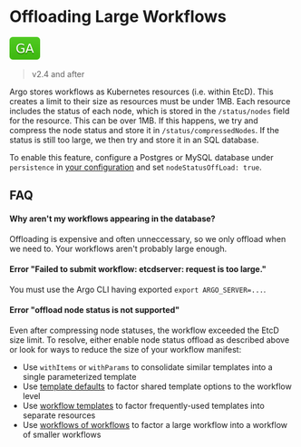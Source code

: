 # Offloading Large Workflows

![GA](assets/ga.svg)

> v2.4 and after

Argo stores workflows as Kubernetes resources (i.e. within EtcD). This creates a limit to their size as resources must be under 1MB. Each resource includes the status of each node, which is stored in the `/status/nodes` field for the resource. This can be over 1MB. If this happens, we try and compress the node status and store it in `/status/compressedNodes`. If the status is still too large, we then try and store it in an SQL database. 

To enable this feature, configure a Postgres or MySQL database under `persistence` in [your configuration](workflow-controller-configmap.yaml) and set `nodeStatusOffLoad: true`.

## FAQ

#### Why aren't my workflows appearing in the database? 

Offloading is expensive and often unneccessary, so we only offload when we need to. Your workflows aren't probably large enough.

#### Error "Failed to submit workflow: etcdserver: request is too large."

You must use the Argo CLI having exported `export ARGO_SERVER=...`.

#### Error "offload node status is not supported"

Even after compressing node statuses, the workflow exceeded the EtcD
size limit. To resolve, either enable node status offload as described
above or look for ways to reduce the size of your workflow manifest:

- Use `withItems` or `withParams` to consolidate similar templates into a single parameterized template
- Use [template defaults](https://argoproj.github.io/argo-workflows/template-defaults/) to factor shared template options to the workflow level
- Use [workflow templates](https://argoproj.github.io/argo-workflows/workflow-templates/) to factor frequently-used templates into separate resources
- Use [workflows of workflows](https://argoproj.github.io/argo-workflows/workflow-of-workflows/) to factor a large workflow into a workflow of smaller workflows

